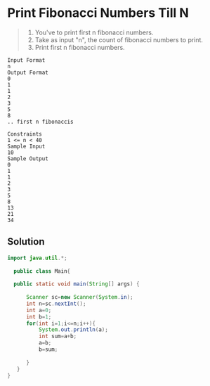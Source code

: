# Print Fibonacci Numbers Till N

> 1. You've to print first n fibonacci numbers.
> 2. Take as input "n", the count of fibonacci numbers to print.
> 3. Print first n fibonacci numbers.

```text
Input Format
n
Output Format
0
1
1
2
3
5
8
.. first n fibonaccis

Constraints
1 <= n < 40
Sample Input
10
Sample Output
0
1
1
2
3
5
8
13
21
34

```
## Solution
``` java
import java.util.*;
  
  public class Main{
  
  public static void main(String[] args) {
      
      Scanner sc=new Scanner(System.in);
      int n=sc.nextInt();
      int a=0;
      int b=1;
      for(int i=1;i<=n;i++){
          System.out.println(a);
          int sum=a+b;
          a=b;
          b=sum;
          
      }
   }
}
```
